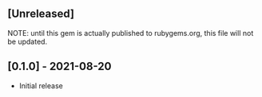 ## [Unreleased]

NOTE: until this gem is actually published to rubygems.org, this file will not be updated.

## [0.1.0] - 2021-08-20

- Initial release
